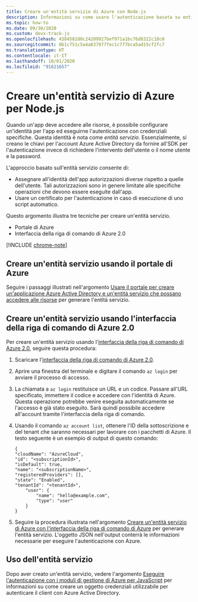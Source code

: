 ```yaml
---
title: Creare un'entità servizio di Azure con Node.js
description: Informazioni su come usare l'autenticazione basata su entità servizio in Azure con Node.js e JavaScript
ms.topic: how-to
ms.date: 09/30/2020
ms.custom: devx-track-js
ms.openlocfilehash: 4384582d0c24209927bef971a1bc76d8322c18c0
ms.sourcegitcommit: 0b1c751c5a4a837977fec1c777bca5ad15cf2fc7
ms.translationtype: HT
ms.contentlocale: it-IT
ms.lasthandoff: 10/01/2020
ms.locfileid: "91621657"
---
```

# <a name="create-an-azure-service-principal-for-nodejs"></a>Creare un'entità servizio di Azure per Node.js

Quando un'app deve accedere alle risorse, è possibile configurare un'identità per l'app ed eseguirne l'autenticazione con credenziali specifiche. Questa identità è nota come *entità servizio*. Essenzialmente, si creano le chiavi per l'account Azure Active Directory da fornire all'SDK per l'autenticazione invece di richiedere l'intervento dell'utente o il nome utente e la password.

L'approccio basato sull'entità servizio consente di:
- Assegnare all'identità dell'app autorizzazioni diverse rispetto a quelle dell'utente. Tali autorizzazioni sono in genere limitate alle specifiche operazioni che devono essere eseguite dall'app.
- Usare un certificato per l'autenticazione in caso di esecuzione di uno script automatico.

Questo argomento illustra tre tecniche per creare un'entità servizio.

- Portale di Azure
- Interfaccia della riga di comando di Azure 2.0

[!INCLUDE [chrome-note](includes/chrome-note.md)]

## <a name="create-a-service-principal-using-the-azure-portal"></a>Creare un'entità servizio usando il portale di Azure

Seguire i passaggi illustrati nell'argomento [Usare il portale per creare un'applicazione Azure Active Directory e un'entità servizio che possano accedere alle risorse](/azure/active-directory/develop/howto-create-service-principal-portal) per generare l'entità servizio.

## <a name="create-a-service-principal-using-the-azure-cli-20"></a>Creare un'entità servizio usando l'interfaccia della riga di comando di Azure 2.0

Per creare un'entità servizio usando l'[interfaccia della riga di comando di Azure 2.0](/cli/azure/install-az-cli2), seguire questa procedura:

1. Scaricare l'[interfaccia della riga di comando di Azure 2.0](/cli/azure/install-az-cli2).

2. Aprire una finestra del terminale e digitare il comando `az login` per avviare il processo di accesso.

3. La chiamata a `az login` restituisce un URL e un codice. Passare all'URL specificato, immettere il codice e accedere con l'identità di Azure. Questa operazione potrebbe venire eseguita automaticamente se l'accesso è già stato eseguito. Sarà quindi possibile accedere all'account tramite l'interfaccia della riga di comando.

4. Usando il comando `az account list`, ottenere l'ID della sottoscrizione e del tenant che saranno necessari per lavorare con i pacchetti di Azure. Il testo seguente è un esempio di output di questo comando:

    ```shell
    {
    "cloudName": "AzureCloud",
    "id": "<subscriptionId>",
    "isDefault": true,
    "name": "<subscriptionName>",
    "registeredProviders": [],
    "state": "Enabled",
    "tenantId": "<tenantId>",
        "user": {
            "name": "hello@example.com",
            "type": "user"
        }
    }
    ```

5. Seguire la procedura illustrata nell'argomento [Creare un'entità servizio di Azure con l'interfaccia della riga di comando di Azure](/cli/azure/create-an-azure-service-principal-azure-cli) per generare l'entità servizio. L'oggetto JSON nell'output conterrà le informazioni necessarie per eseguire l'autenticazione con Azure.


## <a name="using-the-service-principal"></a>Uso dell'entità servizio

Dopo aver creato un'entità servizio, vedere l'argomento [Eseguire l'autenticazione con i moduli di gestione di Azure per JavaScript](./node-sdk-azure-authenticate.md) per informazioni su come creare un oggetto credenziali utilizzabile per autenticare il client con Azure Active Directory.
